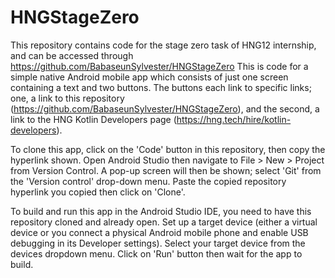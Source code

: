 # HNGStageZero

This repository contains code for the stage zero task of HNG12 internship, and can be accessed through https://github.com/BabaseunSylvester/HNGStageZero
This is code for a simple native Android mobile app which consists of just one screen containing a text and two buttons. 
The buttons each link to specific links; one, a link to this repository (https://github.com/BabaseunSylvester/HNGStageZero),
and the second, a link to the HNG Kotlin Developers page (https://hng.tech/hire/kotlin-developers).

To clone this app, click on the 'Code' button in this repository, then copy the hyperlink shown. 
Open Android Studio then navigate to File > New > Project from Version Control. 
A pop-up screen will then be shown; select 'Git' from the 'Version control' drop-down menu. Paste the copied repository hyperlink you copied then click on 'Clone'.

To build and run this app in the Android Studio IDE, you need to have this repository cloned and already open. 
Set up a target device (either a virtual device or you connect a physical Android mobile phone and enable USB debugging in its Developer settings). 
Select your target device from the devices dropdown menu. Click on 'Run' button then wait for the app to build.
